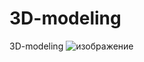 # 3D-modeling
3D-modeling
![изображение](https://github.com/user-attachments/assets/6cd15aef-91f6-4a7f-af39-02d39c7559a0)
